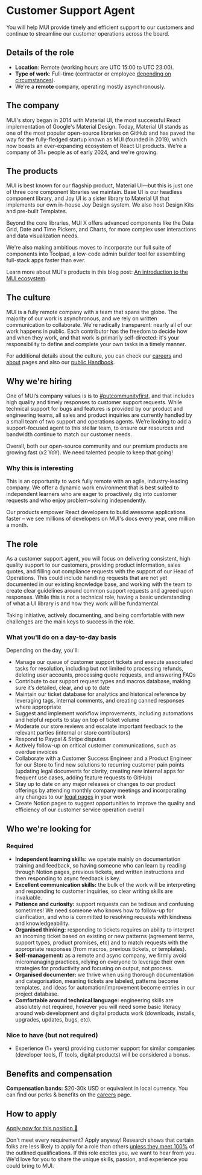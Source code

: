 # Customer Support Agent

<p class="description">You will help MUI provide timely and efficient support to our customers and continue to streamline our customer operations across the board.</p>

## Details of the role

- **Location**: Remote (working hours are UTC 15:00 to UTC 23:00).
- **Type of work**: Full-time (contractor or employee [depending on circumstances](https://mui-org.notion.site/Hiring-FAQ-64763b756ae44c37b47b081f98915501#494af1f358794028beb4b7697b5d3102)).
- We're a **remote** company, operating mostly asynchronously.

## The company

MUI's story began in 2014 with Material UI, the most successful React implementation of Google's Material Design.
Today, Material UI stands as one of the most popular open-source libraries on GitHub and has paved the way for the fully-fledged startup known as MUI (founded in 2019), which now boasts an ever-expanding ecosystem of React UI products.
We're a company of 31+ people as of early 2024, and we're growing.

## The products

MUI is best known for our flagship product, Material UI—but this is just one of three core component libraries we maintain.
Base UI is our headless component library, and Joy UI is a sister library to Material UI that implements our own in-house Joy Design system.
We also host Design Kits and pre-built Templates.

Beyond the core libraries, MUI X offers advanced components like the Data Grid, Date and Time Pickers, and Charts, for more complex user interactions and data visualization needs.

We're also making ambitious moves to incorporate our full suite of components into Toolpad, a low-code admin builder tool for assembling full-stack apps faster than ever.

Learn more about MUI's products in this blog post: [An introduction to the MUI ecosystem](https://mui.com/blog/mui-product-comparison/).

## The culture

MUI is a fully remote company with a team that spans the globe.
The majority of our work is asynchronous, and we rely on written communication to collaborate.
We're radically transparent: nearly all of our work happens in public.
Each contributor has the freedom to decide how and when they work, and that work is primarily self-directed: it's your responsibility to define and complete your own tasks in a timely manner.

For additional details about the culture, you can check our [careers](https://mui.com/careers/) and [about](https://mui.com/about/) pages and also our [public Handbook](https://mui-org.notion.site/Handbook-f086d47e10794d5e839aef9dc67f324b).

## Why we're hiring

One of MUI’s company values is is to [#putcommunityfirst](https://www.notion.so/mui-org/Values-behaviors-d3a1e1c60e2a4c0782f770cceada54bd?pvs=4#63393bde7da14f0698de0653f07a8dc7), and that includes high quality and timely responses to customer support requests. While technical support for bugs and features is provided by our product and engineering teams, all sales and product inquiries are currently handled by a small team of two support and operations agents. We’re looking to add a support-focused agent to this stellar team, to ensure our resources and bandwidth continue to match our customer needs.

Overall, both our open-source community and our premium products are growing fast (x2 YoY).
We need talented people to keep that going!

### Why this is interesting

This is an opportunity to work fully remote with an agile, industry-leading company. We offer a dynamic work environment that is best suited to independent learners who are eager to proactively dig into customer requests and who enjoy problem-solving independently.

Our products empower React developers to build awesome applications faster – we see millions of developers on MUI's docs every year, one million a month.

## The role

As a customer support agent, you will focus on delivering consistent, high quality support to our customers, providing product information, sales quotes, and filling out compliance requests with the support of our Head of Operations. This could include handling requests that are not yet documented in our existing knowledge base, and working with the team to create clear guidelines around common support requests and agreed upon responses. While this is not a technical role, having a basic understanding of what a UI library is and how they work will be fundamental. 

Taking initiative, actively documenting, and being comfortable with new challenges are the main keys to success in the role.

### What you'll do on a day-to-day basis

Depending on the day, you'll:
- Manage our queue of customer support tickets and execute associated tasks for resolution, including but not limited to processing refunds, deleting user accounts, processing quote requests, and answering FAQs
- Contribute to our support request types and macros database, making sure it’s detailed, clear, and up to date
- Maintain our ticket database for analytics and historical reference by leveraging tags, internal comments, and creating canned responses where appropriate
- Suggest and implement workflow improvements, including automations and helpful reports to stay on top of ticket volume
- Moderate our store reviews and escalate important feedback to the relevant parties (internal or store contributors)
- Respond to Paypal & Stripe disputes 
- Actively follow-up on critical customer communications, such as overdue invoices
- Collaborate with a Customer Success Engineer and a Product Engineer for our Store to find new solutions to recurring customer pain points (updating legal documents for clarity, creating new internal apps for frequent use cases, adding feature requests to GitHub)
- Stay up to date on any major releases or changes to our product offerings by attending monthly company meetings and incorporating any changes to our [legal pages](https://mui.com/legal/) in your work
- Create Notion pages to suggest opportunities to improve the quality and efficiency of our customer service operation overall


## Who we're looking for

### Required

- **Independent learning skills:** we operate mainly on documentation training and feedback, so having someone who can learn by reading through Notion pages, previous tickets, and written instructions and then responding to async feedback is key.
- **Excellent communication skills:** the bulk of the work will be interpreting and responding to customer inquiries, so clear writing skills are invaluable.
- **Patience and curiosity:** support requests can be tedious and confusing sometimes! We need someone who knows how to follow-up for clarification, and who is committed to resolving requests with kindness and knowledgeability.
- **Organised thinking:** responding to tickets requires an ability to interpret an incoming ticket based on existing or new patterns (agreement terms, support types, product promises, etc) and to match requests with the appropriate responses (from macros, previous tickets, or templates).
- **Self-management:** as a remote and async company, we firmly avoid micromanaging practices, relying on everyone to leverage their own strategies for productivity and focusing on output, not process.
- **Organised documenter:** we thrive when using thorough documentation and categorisation, meaning tickets are labeled, patterns become templates, and ideas for automation/improvement become entries in our project database.
- **Comfortable around technical language:** engineering skills are absolutely not required, however you will need some basic literacy around web development and digital products work (downloads, installs, upgrades, updates, bugs, etc).


### Nice to have (but not required)

- Experience (1+ years) providing customer support for similar companies (developer tools, IT tools, digital products) will be considered a bonus.

## Benefits and compensation

**Compensation bands:** $20-30k USD or equivalent in local currency.
You can find our perks & benefits on the [careers](https://mui.com/careers/#perks-and-benefits) page.

## How to apply

[Apply now for this position 📮](https://jobs.ashbyhq.com/MUI/__ID__/application?utm_source=ZNRrPGBkqO)

Don't meet every requirement?
Apply anyway!
Research shows that certain folks are less likely to apply for a role than others [unless they meet 100%](https://hbr.org/2014/08/why-women-dont-apply-for-jobs-unless-theyre-100-qualified) of the outlined qualifications.
If this role excites you, we want to hear from you.
We'd love for you to share the unique skills, passion, and experience you could bring to MUI.

